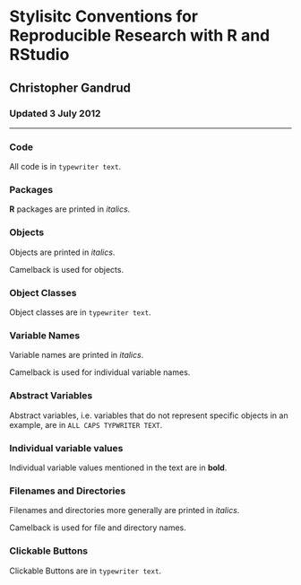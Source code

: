 # Stylisitc Conventions for Reproducible Research with R and RStudio

## Christopher Gandrud

### Updated 3 July 2012

---

### Code 

All code is in `typewriter text`.

### Packages 

**R** packages are printed in *italics*.

### Objects

Objects are printed in *italics*.

Camelback is used for objects.

### Object Classes

Object classes are in `typewriter text`.

### Variable Names

Variable names are printed in *italics*.

Camelback is used for individual variable names.

### Abstract Variables

Abstract variables, i.e. variables that do not represent specific objects in an example, are in `ALL CAPS TYPWRITER TEXT`. 

### Individual variable values

Individual variable values mentioned in the text are in **bold**.

### Filenames and Directories

Filenames and directories more generally are printed in *italics*.

Camelback is used for file and directory names.

### Clickable Buttons

Clickable Buttons are in `typewriter text`. 



